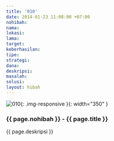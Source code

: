 ```yaml
---
title: '010'
date: 2014-01-23 11:08:00 +07:00
nohibah: 
nama: 
lokasi: 
lama: 
target: 
keberhasilan: 
tipe: 
strategi: 
dana: 
deskripsi: 
masalah: 
solusi: 
layout: hibah
---
```


![010](/static/img/hibahcms/010.png){: .img-responsive }{: width="350" }

### {{ page.nohibah }} - {{ page.title }}

{{ page.deskripsi }}
